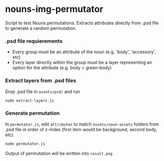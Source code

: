 # nouns-img-permutator

Script to test Nouns permutations. Extracts attributes directly from .psd file to generate a random permutation.

### .psd file requierements

- Every group must be an attribute of the noun (e.g. 'body', 'accessory', etc)
- Every layer directly within the group must be a layer representing an option for the attribute (e.g. body > green-body)

### Extract layers from .psd files

Drop .psd file in `assets/psd/` and run 

```sh
node extract-layers.js
```

### Generate permutation

In `permutator.js`, edit `attributes` to match `assets/noun-assets` folders from .psd file in order of z-index (first item would be background, second body, etc).

```sh
node permutator.js
```

Output of permutation will be written into `result.png`

